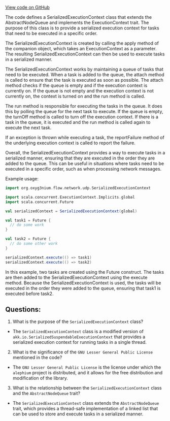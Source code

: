 [View code on GitHub](https://github.com/alephium/alephium/flow/src/main/scala/org/alephium/flow/network/udp/SerializedExecutionContext.scala)

The code defines a SerializedExecutionContext class that extends the AbstractNodeQueue and implements the ExecutionContext trait. The purpose of this class is to provide a serialized execution context for tasks that need to be executed in a specific order. 

The SerializedExecutionContext is created by calling the apply method of the companion object, which takes an ExecutionContext as a parameter. The resulting SerializedExecutionContext can then be used to execute tasks in a serialized manner. 

The SerializedExecutionContext works by maintaining a queue of tasks that need to be executed. When a task is added to the queue, the attach method is called to ensure that the task is executed as soon as possible. The attach method checks if the queue is empty and if the execution context is currently on. If the queue is not empty and the execution context is not currently on, the context is turned on and the run method is called. 

The run method is responsible for executing the tasks in the queue. It does this by polling the queue for the next task to execute. If the queue is empty, the turnOff method is called to turn off the execution context. If there is a task in the queue, it is executed and the run method is called again to execute the next task. 

If an exception is thrown while executing a task, the reportFailure method of the underlying execution context is called to report the failure. 

Overall, the SerializedExecutionContext provides a way to execute tasks in a serialized manner, ensuring that they are executed in the order they are added to the queue. This can be useful in situations where tasks need to be executed in a specific order, such as when processing network messages. 

Example usage:

```scala
import org.oxyg3nium.flow.network.udp.SerializedExecutionContext

import scala.concurrent.ExecutionContext.Implicits.global
import scala.concurrent.Future

val serializedContext = SerializedExecutionContext(global)

val task1 = Future {
  // do some work
}

val task2 = Future {
  // do some other work
}

serializedContext.execute(() => task1)
serializedContext.execute(() => task2)
``` 

In this example, two tasks are created using the Future construct. The tasks are then added to the SerializedExecutionContext using the execute method. Because the SerializedExecutionContext is used, the tasks will be executed in the order they were added to the queue, ensuring that task1 is executed before task2.
## Questions: 
 1. What is the purpose of the `SerializedExecutionContext` class?
- The `SerializedExecutionContext` class is a modified version of `akk.io.SerializedSuspendableExecutionContext` that provides a serialized execution context for running tasks in a single thread.

2. What is the significance of the `GNU Lesser General Public License` mentioned in the code?
- The `GNU Lesser General Public License` is the license under which the `alephium` project is distributed, and it allows for the free distribution and modification of the library.

3. What is the relationship between the `SerializedExecutionContext` class and the `AbstractNodeQueue` trait?
- The `SerializedExecutionContext` class extends the `AbstractNodeQueue` trait, which provides a thread-safe implementation of a linked list that can be used to store and execute tasks in a serialized manner.